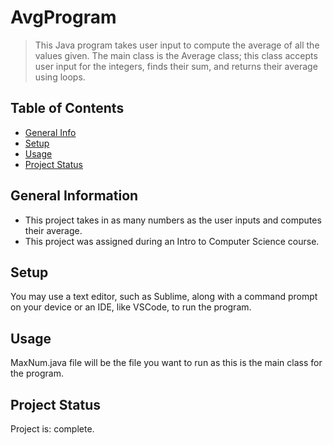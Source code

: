 # AvgProgram
> This Java program takes user input to compute the average of all the values given. The main class is the Average class; this class accepts user input for the integers, finds their sum, and returns their average using loops. 

## Table of Contents
* [General Info](#general-information)
* [Setup](#setup)
* [Usage](#usage)
* [Project Status](#project-status)


## General Information
- This project takes in as many numbers as the user inputs and computes their average.
- This project was assigned during an Intro to Computer Science course.

## Setup
You may use a text editor, such as Sublime, along with a command prompt on your device or an IDE, like VSCode, to run the program.

## Usage
MaxNum.java file will be the file you want to run as this is the main class for the program.

## Project Status
Project is: complete.

